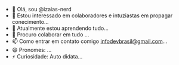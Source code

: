 
 - 👋 Olá, sou @izaias-nerd
 - 👀 Estou interessado em colaboradores e intuziastas em propagar conecimento...
 - 🌱 Atualmente estou aprendendo tudo...
 - 💞️ Procuro colaborar em tudo ...
 - 📫 Como entrar em contato comigo infodevbrasil@gmail.com...
 - 😄 Pronomes: ...
 - ⚡ Curiosidade: Auto didata...


<!---
izaias-nerd/izaias-nerd is a ✨ special ✨ repository because its `README.md` (this file) appears on your GitHub profile.
You can click the Preview link to take a look at your changes.
--->
